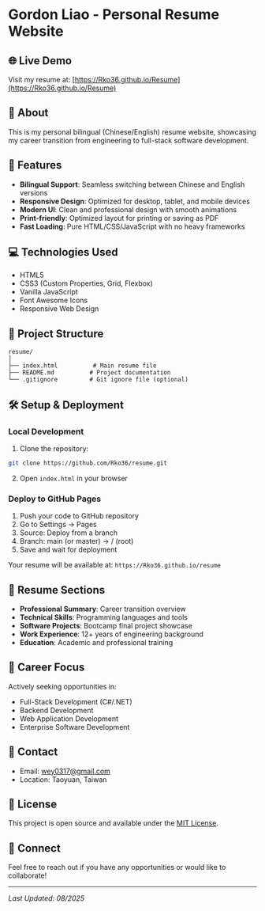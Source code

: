 # Gordon Liao - Personal Resume Website

## 🌐 Live Demo
Visit my resume at: [https://Rko36.github.io/Resume](https://Rko36.github.io/Resume)

## 📝 About
This is my personal bilingual (Chinese/English) resume website, showcasing my career transition from engineering to full-stack software development.

## 🚀 Features
- **Bilingual Support**: Seamless switching between Chinese and English versions
- **Responsive Design**: Optimized for desktop, tablet, and mobile devices
- **Modern UI**: Clean and professional design with smooth animations
- **Print-friendly**: Optimized layout for printing or saving as PDF
- **Fast Loading**: Pure HTML/CSS/JavaScript with no heavy frameworks

## 💻 Technologies Used
- HTML5
- CSS3 (Custom Properties, Grid, Flexbox)
- Vanilla JavaScript
- Font Awesome Icons
- Responsive Web Design

## 📂 Project Structure
```
resume/
│
├── index.html          # Main resume file
├── README.md          # Project documentation
└── .gitignore         # Git ignore file (optional)
```

## 🛠️ Setup & Deployment

### Local Development
1. Clone the repository:
```bash
git clone https://github.com/Rko36/resume.git
```

2. Open `index.html` in your browser

### Deploy to GitHub Pages
1. Push your code to GitHub repository
2. Go to Settings → Pages
3. Source: Deploy from a branch
4. Branch: main (or master) → / (root)
5. Save and wait for deployment

Your resume will be available at: `https://Rko36.github.io/resume`

## 📄 Resume Sections
- **Professional Summary**: Career transition overview
- **Technical Skills**: Programming languages and tools
- **Software Projects**: Bootcamp final project showcase
- **Work Experience**: 12+ years of engineering background
- **Education**: Academic and professional training

## 🎯 Career Focus
Actively seeking opportunities in:
- Full-Stack Development (C#/.NET)
- Backend Development
- Web Application Development
- Enterprise Software Development

## 📧 Contact
- Email: wey0317@gmail.com
- Location: Taoyuan, Taiwan

## 📝 License
This project is open source and available under the [MIT License](LICENSE).

## 🤝 Connect
Feel free to reach out if you have any opportunities or would like to collaborate!

---
*Last Updated: 08/2025*